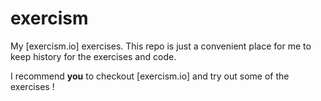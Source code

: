 exercism
========

My [exercism.io] exercises. This repo is just a convenient place for me to keep history for the exercises and code.

I recommend **you** to checkout [exercism.io] and try out some of the exercises !
